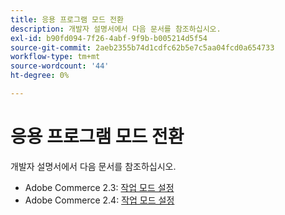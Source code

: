 ```yaml
---
title: 응용 프로그램 모드 전환
description: 개발자 설명서에서 다음 문서를 참조하십시오.
exl-id: b90fd094-7f26-4abf-9f9b-b005214d5f54
source-git-commit: 2aeb2355b74d1cdfc62b5e7c5aa04fcd0a654733
workflow-type: tm+mt
source-wordcount: '44'
ht-degree: 0%

---
```


# 응용 프로그램 모드 전환

개발자 설명서에서 다음 문서를 참조하십시오.

* Adobe Commerce 2.3: [작업 모드 설정](https://experienceleague.adobe.com/en/docs/commerce-operations/configuration-guide/cli/set-mode)
* Adobe Commerce 2.4: [작업 모드 설정](https://experienceleague.adobe.com/en/docs/commerce-operations/configuration-guide/cli/set-mode)
